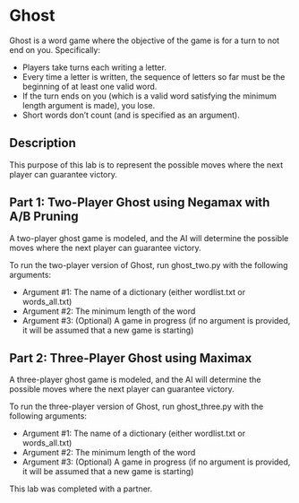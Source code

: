 # Ghost
Ghost is a word game where the objective of the game is for a turn to not end on you. Specifically:

- Players take turns each writing a letter.
- Every time a letter is written, the sequence of letters so far must be the beginning of at least one valid word.
- If the turn ends on you (which is a valid word satisfying the minimum length argument is made), you lose.
- Short words don’t count (and is specified as an argument).

## Description
This purpose of this lab is to represent the possible moves where the next player can guarantee victory.

## Part 1: Two-Player Ghost using Negamax with A/B Pruning
A two-player ghost game is modeled, and the AI will determine the possible moves where the next player can guarantee victory.

To run the two-player version of Ghost, run ghost_two.py with the following arguments:
- Argument #1: The name of a dictionary (either wordlist.txt or words_all.txt)
- Argument #2: The minimum length of the word
- Argument #3: (Optional) A game in progress (if no argument is provided, it will be assumed that a new game is starting)

## Part 2: Three-Player Ghost using Maximax
A three-player ghost game is modeled, and the AI will determine the possible moves where the next player can guarantee victory.

To run the three-player version of Ghost, run ghost_three.py with the following arguments:
- Argument #1: The name of a dictionary (either wordlist.txt or words_all.txt)
- Argument #2: The minimum length of the word
- Argument #3: (Optional) A game in progress (if no argument is provided, it will be assumed that a new game is starting)

This lab was completed with a partner.